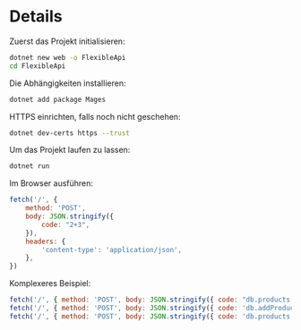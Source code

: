 # Details

Zuerst das Projekt initialisieren:

```sh
dotnet new web -o FlexibleApi
cd FlexibleApi
```

Die Abhängigkeiten installieren:

```sh
dotnet add package Mages
```

HTTPS einrichten, falls noch nicht geschehen:

```sh
dotnet dev-certs https --trust
```

Um das Projekt laufen zu lassen:

```sh
dotnet run
```

Im Browser ausführen:

```js
fetch('/', {
    method: 'POST',
    body: JSON.stringify({
        code: "2+3",
    }),
    headers: {
        'content-type': 'application/json',
    },
})
```

Komplexeres Beispiel:

```js
fetch('/', { method: 'POST', body: JSON.stringify({ code: "db.products.count" }), headers: { 'content-type': 'application/json' } })
fetch('/', { method: 'POST', body: JSON.stringify({ code: 'db.addProduct("Example", 42.69)' }), headers: { 'content-type': 'application/json' } })
fetch('/', { method: 'POST', body: JSON.stringify({ code: 'db.products | json' }), headers: { 'content-type': 'application/json' } })
```
